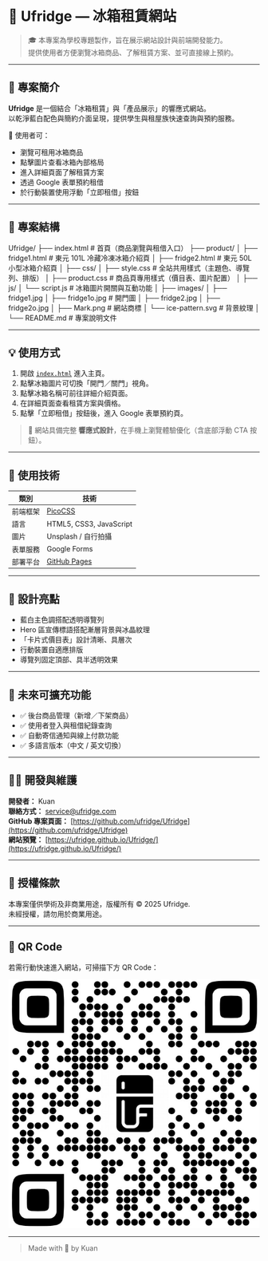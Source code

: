 # 🧊 Ufridge — 冰箱租賃網站

> 🎓 本專案為學校專題製作，旨在展示網站設計與前端開發能力。  
> 提供使用者方便瀏覽冰箱商品、了解租賃方案、並可直接線上預約。

---

## 🚀 專案簡介

**Ufridge** 是一個結合「冰箱租賃」與「產品展示」的響應式網站。  
以乾淨藍白配色與簡約介面呈現，提供學生與租屋族快速查詢與預約服務。

🔹 使用者可：
- 瀏覽可租用冰箱商品  
- 點擊圖片查看冰箱內部格局  
- 進入詳細頁面了解租賃方案  
- 透過 Google 表單預約租借  
- 於行動裝置使用浮動「立即租借」按鈕

---

## 🧱 專案結構

Ufridge/
├── index.html               # 首頁（商品瀏覽與租借入口）
├── product/
│   ├── fridge1.html         # 東元 101L 冷藏冷凍冰箱介紹頁
│   ├── fridge2.html         # 東元 50L 小型冰箱介紹頁
│
├── css/
│   ├── style.css            # 全站共用樣式（主題色、導覽列、排版）
│   ├── product.css          # 商品頁專用樣式（價目表、圖片配置）
│
├── js/
│   └── script.js            # 冰箱圖片開關與互動功能
│
├── images/
│   ├── fridge1.jpg
│   ├── fridge1o.jpg         # 開門圖
│   ├── fridge2.jpg
│   ├── fridge2o.jpg
│   ├── Mark.png             # 網站商標
│   └── ice-pattern.svg      # 背景紋理
│
└── README.md                # 專案說明文件

---

## 💡 使用方式

1. 開啟 [`index.html`](./index.html) 進入主頁。  
2. 點擊冰箱圖片可切換「開門／關門」視角。  
3. 點擊冰箱名稱可前往詳細介紹頁面。  
4. 在詳細頁面查看租賃方案與價格。  
5. 點擊「立即租借」按鈕後，進入 Google 表單預約頁。

> 📱 網站具備完整 **響應式設計**，在手機上瀏覽體驗優化（含底部浮動 CTA 按鈕）。

---

## 🧰 使用技術

| 類別 | 技術 |
|------|------|
| 前端框架 | [PicoCSS](https://picocss.com/) |
| 語言 | HTML5, CSS3, JavaScript |
| 圖片 | Unsplash / 自行拍攝 |
| 表單服務 | Google Forms |
| 部署平台 | [GitHub Pages](https://pages.github.com/) |

---

## 🎨 設計亮點

- 藍白主色調搭配透明導覽列  
- Hero 區宣傳標語搭配漸層背景與冰晶紋理  
- 「卡片式價目表」設計清晰、具層次  
- 行動裝置自適應排版  
- 導覽列固定頂部、具半透明效果  

---

## 🔧 未來可擴充功能

- ✅ 後台商品管理（新增／下架商品）  
- ✅ 使用者登入與租借紀錄查詢  
- ✅ 自動寄信通知與線上付款功能  
- ✅ 多語言版本（中文 / 英文切換）  

---

## 👨‍💻 開發與維護

**開發者：** Kuan  
**聯絡方式：** [service@ufridge.com](mailto:service@ufridge.com)  
**GitHub 專案頁面：** [https://github.com/ufridge/Ufridge](https://github.com/ufridge/Ufridge)  
**網站預覽：** [https://ufridge.github.io/Ufridge/](https://ufridge.github.io/Ufridge/)

---

## 🪪 授權條款

本專案僅供學術及非商業用途，版權所有 © 2025 Ufridge.  
未經授權，請勿用於商業用途。

---

## 🧊 QR Code

若需行動快速進入網站，可掃描下方 QR Code：  

![Ufridge QR Code](./images/ufridge_qr.png)

---

> Made with 💙 by Kuan